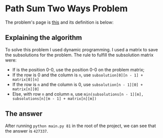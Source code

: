 # Path Sum Two Ways Problem

The problem's page is [this](https://projecteuler.net/problem=81) and its definition is below:

## Explaining the algorithm

To solve this problem I used dynamic programming. I used a matrix to save the subsolutions for the problem. The rule to fulfill the subsolution matrix were:
* If is the position 0-0, use the position 0-0 on the problem matrix;
* If the row is 0 and the column is `n`, use `subsolution[0][n - 1] + matrix[0][n]`
* If the row is `n` and the column is 0, use `subsolution[n - 1][0] + matrix[n][0]`
* Else, with row `n` and column `m`, use `min(subsolutions[n - 1][m], subsolutions[n][m - 1] + matrix[n][m])`

## The answer

After running `python main.py 81` in the root of the project, we can see that the answer is `427337`.
